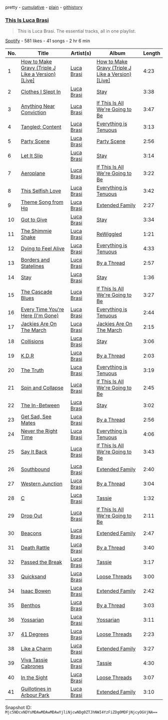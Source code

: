 pretty - [cumulative](/playlists/cumulative/37i9dQZF1DZ06evO4soWDC.md) - [plain](/playlists/plain/37i9dQZF1DZ06evO4soWDC) - [githistory](https://github.githistory.xyz/mackorone/spotify-playlist-archive/blob/main/playlists/plain/37i9dQZF1DZ06evO4soWDC)

### [This Is Luca Brasi](https://open.spotify.com/playlist/37i9dQZF1DZ06evO4soWDC)

> This is Luca Brasi\. The essential tracks, all in one playlist.

[Spotify](https://open.spotify.com/user/spotify) - 581 likes - 41 songs - 2 hr 6 min

| No. | Title | Artist(s) | Album | Length |
|---|---|---|---|---|
| 1 | [How to Make Gravy \(Triple J Like a Version\) \[Live\]](https://open.spotify.com/track/1Xb8vdZG9b0Z6fs2XMPIot) | [Luca Brasi](https://open.spotify.com/artist/7wNxbhLI5CufuLBy50JcZu) | [How to Make Gravy \(Triple J Like a Version\) \[Live\]](https://open.spotify.com/album/4mLRRgJuHIqWygG2hlZ441) | 4:23 |
| 2 | [Clothes I Slept In](https://open.spotify.com/track/3Jq8BFu09A3H1WeJNdmFJ4) | [Luca Brasi](https://open.spotify.com/artist/7wNxbhLI5CufuLBy50JcZu) | [Stay](https://open.spotify.com/album/2Pmz99qx28KSvdsSqN5uO0) | 3:38 |
| 3 | [Anything Near Conviction](https://open.spotify.com/track/7zFgEkuYQRUtKPHXvzckZA) | [Luca Brasi](https://open.spotify.com/artist/7wNxbhLI5CufuLBy50JcZu) | [If This Is All We're Going to Be](https://open.spotify.com/album/4kQLPycBD0uZWdE9mzhVLa) | 3:47 |
| 4 | [Tangled; Content](https://open.spotify.com/track/2PZVw1Xh3Oj57DPE5JUod9) | [Luca Brasi](https://open.spotify.com/artist/7wNxbhLI5CufuLBy50JcZu) | [Everything is Tenuous](https://open.spotify.com/album/1CauYGf4kborz50koSaKMd) | 3:13 |
| 5 | [Party Scene](https://open.spotify.com/track/3GTJ2lJxIlhoSyAznxNUWy) | [Luca Brasi](https://open.spotify.com/artist/7wNxbhLI5CufuLBy50JcZu) | [Party Scene](https://open.spotify.com/album/3eYOamJN0c5EHXR81ZrRFE) | 2:56 |
| 6 | [Let It Slip](https://open.spotify.com/track/6su12cqnq51UIV5M1itht6) | [Luca Brasi](https://open.spotify.com/artist/7wNxbhLI5CufuLBy50JcZu) | [Stay](https://open.spotify.com/album/2Pmz99qx28KSvdsSqN5uO0) | 3:14 |
| 7 | [Aeroplane](https://open.spotify.com/track/2RLGb8mvqpSY6v3h1muLok) | [Luca Brasi](https://open.spotify.com/artist/7wNxbhLI5CufuLBy50JcZu) | [If This Is All We're Going to Be](https://open.spotify.com/album/4kQLPycBD0uZWdE9mzhVLa) | 3:22 |
| 8 | [This Selfish Love](https://open.spotify.com/track/36H8OUJS3X6nYXN0rsQdxe) | [Luca Brasi](https://open.spotify.com/artist/7wNxbhLI5CufuLBy50JcZu) | [Everything is Tenuous](https://open.spotify.com/album/1CauYGf4kborz50koSaKMd) | 3:42 |
| 9 | [Theme Song from Hq](https://open.spotify.com/track/7pnMvYEHYIaXOVCHFLa5BT) | [Luca Brasi](https://open.spotify.com/artist/7wNxbhLI5CufuLBy50JcZu) | [Extended Family](https://open.spotify.com/album/7966wZO0fRIORtU55s7PVd) | 2:27 |
| 10 | [Got to Give](https://open.spotify.com/track/3Djrqb7qEsnp4LrocvbTaC) | [Luca Brasi](https://open.spotify.com/artist/7wNxbhLI5CufuLBy50JcZu) | [Stay](https://open.spotify.com/album/2Pmz99qx28KSvdsSqN5uO0) | 3:34 |
| 11 | [The Shimmie Shake](https://open.spotify.com/track/4aNbYoDOmasKeeYVyFg1o5) | [Luca Brasi](https://open.spotify.com/artist/7wNxbhLI5CufuLBy50JcZu) | [ReWiggled](https://open.spotify.com/album/7pMmcRjBt41hvqnFQHqYb2) | 1:21 |
| 12 | [Dying to Feel Alive](https://open.spotify.com/track/36i5ZC3bv8hv5AqWtlqJep) | [Luca Brasi](https://open.spotify.com/artist/7wNxbhLI5CufuLBy50JcZu) | [Everything is Tenuous](https://open.spotify.com/album/1CauYGf4kborz50koSaKMd) | 4:33 |
| 13 | [Borders and Statelines](https://open.spotify.com/track/6lFblVaQRc9OxzAOWFJ3r3) | [Luca Brasi](https://open.spotify.com/artist/7wNxbhLI5CufuLBy50JcZu) | [By a Thread](https://open.spotify.com/album/7fjdamLdDfPcoTyx5fhRyx) | 2:57 |
| 14 | [Stay](https://open.spotify.com/track/5mEZtqDRamPEyij3Qrmup9) | [Luca Brasi](https://open.spotify.com/artist/7wNxbhLI5CufuLBy50JcZu) | [Stay](https://open.spotify.com/album/2Pmz99qx28KSvdsSqN5uO0) | 1:36 |
| 15 | [The Cascade Blues](https://open.spotify.com/track/1qNp5Gn4TtlfMLJIJVltMn) | [Luca Brasi](https://open.spotify.com/artist/7wNxbhLI5CufuLBy50JcZu) | [If This Is All We're Going to Be](https://open.spotify.com/album/4kQLPycBD0uZWdE9mzhVLa) | 3:27 |
| 16 | [Every Time You're Here \(I'm Gone\)](https://open.spotify.com/track/3c0yDaPl4NvXfobNgoCMZ2) | [Luca Brasi](https://open.spotify.com/artist/7wNxbhLI5CufuLBy50JcZu) | [Everything is Tenuous](https://open.spotify.com/album/1CauYGf4kborz50koSaKMd) | 2:44 |
| 17 | [Jackies Are On The March](https://open.spotify.com/track/4MSxYD2ufYwbDoX5mzTzb4) | [Luca Brasi](https://open.spotify.com/artist/7wNxbhLI5CufuLBy50JcZu) | [Jackies Are On The March](https://open.spotify.com/album/6uqe4KG28xyYXHq44KzJ5u) | 2:15 |
| 18 | [Collisions](https://open.spotify.com/track/5zhsZVgFMhEd7q3L3BbpOb) | [Luca Brasi](https://open.spotify.com/artist/7wNxbhLI5CufuLBy50JcZu) | [Stay](https://open.spotify.com/album/2Pmz99qx28KSvdsSqN5uO0) | 3:06 |
| 19 | [K.D.R](https://open.spotify.com/track/2Cp0N79NigrnQ0zIlWWP8w) | [Luca Brasi](https://open.spotify.com/artist/7wNxbhLI5CufuLBy50JcZu) | [By a Thread](https://open.spotify.com/album/7fjdamLdDfPcoTyx5fhRyx) | 2:03 |
| 20 | [The Truth](https://open.spotify.com/track/6VUcZGP4WHMArWaTwCqeRG) | [Luca Brasi](https://open.spotify.com/artist/7wNxbhLI5CufuLBy50JcZu) | [Everything is Tenuous](https://open.spotify.com/album/1CauYGf4kborz50koSaKMd) | 3:19 |
| 21 | [Spin and Collapse](https://open.spotify.com/track/5FjHVV2PuGFY1qdgdUAjoQ) | [Luca Brasi](https://open.spotify.com/artist/7wNxbhLI5CufuLBy50JcZu) | [If This Is All We're Going to Be](https://open.spotify.com/album/4kQLPycBD0uZWdE9mzhVLa) | 2:45 |
| 22 | [The In\-Between](https://open.spotify.com/track/6WAXHxstqOYRJleZzxDg6d) | [Luca Brasi](https://open.spotify.com/artist/7wNxbhLI5CufuLBy50JcZu) | [Stay](https://open.spotify.com/album/2Pmz99qx28KSvdsSqN5uO0) | 3:02 |
| 23 | [Get Sad, See Mates](https://open.spotify.com/track/3JtufvZRp5Z3kXXMuTs9z8) | [Luca Brasi](https://open.spotify.com/artist/7wNxbhLI5CufuLBy50JcZu) | [By a Thread](https://open.spotify.com/album/7fjdamLdDfPcoTyx5fhRyx) | 2:56 |
| 24 | [Never the Right Time](https://open.spotify.com/track/5eQo8AdL0PUKw2NgbhJQSZ) | [Luca Brasi](https://open.spotify.com/artist/7wNxbhLI5CufuLBy50JcZu) | [Everything is Tenuous](https://open.spotify.com/album/1CauYGf4kborz50koSaKMd) | 4:06 |
| 25 | [Say It Back](https://open.spotify.com/track/1TJ8r9Y5EE1rVPLWKOwjmo) | [Luca Brasi](https://open.spotify.com/artist/7wNxbhLI5CufuLBy50JcZu) | [If This Is All We're Going to Be](https://open.spotify.com/album/4kQLPycBD0uZWdE9mzhVLa) | 3:43 |
| 26 | [Southbound](https://open.spotify.com/track/5ZBZMJwfKxJyZHWrQ4Yn0i) | [Luca Brasi](https://open.spotify.com/artist/7wNxbhLI5CufuLBy50JcZu) | [Extended Family](https://open.spotify.com/album/7966wZO0fRIORtU55s7PVd) | 2:40 |
| 27 | [Western Junction](https://open.spotify.com/track/41mYELvb3rE8O2Dnbe0xa1) | [Luca Brasi](https://open.spotify.com/artist/7wNxbhLI5CufuLBy50JcZu) | [By a Thread](https://open.spotify.com/album/7fjdamLdDfPcoTyx5fhRyx) | 3:04 |
| 28 | [C](https://open.spotify.com/track/0zcuJNBPv85Bt8GTqagZta) | [Luca Brasi](https://open.spotify.com/artist/7wNxbhLI5CufuLBy50JcZu) | [Tassie](https://open.spotify.com/album/18NtphyUEcBYeorDyGHwXv) | 1:32 |
| 29 | [Drop Out](https://open.spotify.com/track/3aQp02Mlrct9pbVWc2POTo) | [Luca Brasi](https://open.spotify.com/artist/7wNxbhLI5CufuLBy50JcZu) | [If This Is All We're Going to Be](https://open.spotify.com/album/4kQLPycBD0uZWdE9mzhVLa) | 2:11 |
| 30 | [Beacons](https://open.spotify.com/track/5CJLEtRqo4VeojZvUfDaPK) | [Luca Brasi](https://open.spotify.com/artist/7wNxbhLI5CufuLBy50JcZu) | [Extended Family](https://open.spotify.com/album/7966wZO0fRIORtU55s7PVd) | 2:47 |
| 31 | [Death Rattle](https://open.spotify.com/track/0Sa9FnsVIulcfog5skN528) | [Luca Brasi](https://open.spotify.com/artist/7wNxbhLI5CufuLBy50JcZu) | [By a Thread](https://open.spotify.com/album/7fjdamLdDfPcoTyx5fhRyx) | 3:40 |
| 32 | [Passed the Break](https://open.spotify.com/track/39dNS79yWZLw96FEemTSsO) | [Luca Brasi](https://open.spotify.com/artist/7wNxbhLI5CufuLBy50JcZu) | [Tassie](https://open.spotify.com/album/18NtphyUEcBYeorDyGHwXv) | 3:17 |
| 33 | [Quicksand](https://open.spotify.com/track/1z8Cfz8TBBZHDeiDwZs2Xd) | [Luca Brasi](https://open.spotify.com/artist/7wNxbhLI5CufuLBy50JcZu) | [Loose Threads](https://open.spotify.com/album/1tmpr3ZW6dkXVN9pMZjcIR) | 3:00 |
| 34 | [Isaac Bowen](https://open.spotify.com/track/4KwCfSTIxcGWnOA53KdIRf) | [Luca Brasi](https://open.spotify.com/artist/7wNxbhLI5CufuLBy50JcZu) | [Extended Family](https://open.spotify.com/album/7966wZO0fRIORtU55s7PVd) | 2:42 |
| 35 | [Benthos](https://open.spotify.com/track/3GdINzE1wJbloONTUeGSXH) | [Luca Brasi](https://open.spotify.com/artist/7wNxbhLI5CufuLBy50JcZu) | [By a Thread](https://open.spotify.com/album/7fjdamLdDfPcoTyx5fhRyx) | 3:03 |
| 36 | [Yossarian](https://open.spotify.com/track/2O678VIw4c052ZW0Ar2KXt) | [Luca Brasi](https://open.spotify.com/artist/7wNxbhLI5CufuLBy50JcZu) | [Yossarian](https://open.spotify.com/album/3XWw9cnaoW4nulHsP03f9c) | 3:11 |
| 37 | [41 Degrees](https://open.spotify.com/track/6hcu3jshFcAQrTZG5AOiG0) | [Luca Brasi](https://open.spotify.com/artist/7wNxbhLI5CufuLBy50JcZu) | [Loose Threads](https://open.spotify.com/album/1tmpr3ZW6dkXVN9pMZjcIR) | 2:23 |
| 38 | [Like a Charm](https://open.spotify.com/track/7egjZUjcF8YnCkVUDUWvRT) | [Luca Brasi](https://open.spotify.com/artist/7wNxbhLI5CufuLBy50JcZu) | [Extended Family](https://open.spotify.com/album/7966wZO0fRIORtU55s7PVd) | 3:27 |
| 39 | [Viva Tassie Cabrones](https://open.spotify.com/track/1oLRcjIjXKzp4WxBx35snX) | [Luca Brasi](https://open.spotify.com/artist/7wNxbhLI5CufuLBy50JcZu) | [Tassie](https://open.spotify.com/album/18NtphyUEcBYeorDyGHwXv) | 4:30 |
| 40 | [In the Sight](https://open.spotify.com/track/7cPME77cqvQNrUvIQWuHzK) | [Luca Brasi](https://open.spotify.com/artist/7wNxbhLI5CufuLBy50JcZu) | [Loose Threads](https://open.spotify.com/album/1tmpr3ZW6dkXVN9pMZjcIR) | 3:07 |
| 41 | [Guillotines in Arbour Park](https://open.spotify.com/track/1YeLt5s1urg85IfzKqXsQQ) | [Luca Brasi](https://open.spotify.com/artist/7wNxbhLI5CufuLBy50JcZu) | [Extended Family](https://open.spotify.com/album/7966wZO0fRIORtU55s7PVd) | 3:10 |

Snapshot ID: `Mjc5NDcxNDYsMDAwMDAwMDAwYjliNjcwNDg0ZTJhNWI4YzFiZDg0MDFjNjcyOGVjNA==`
